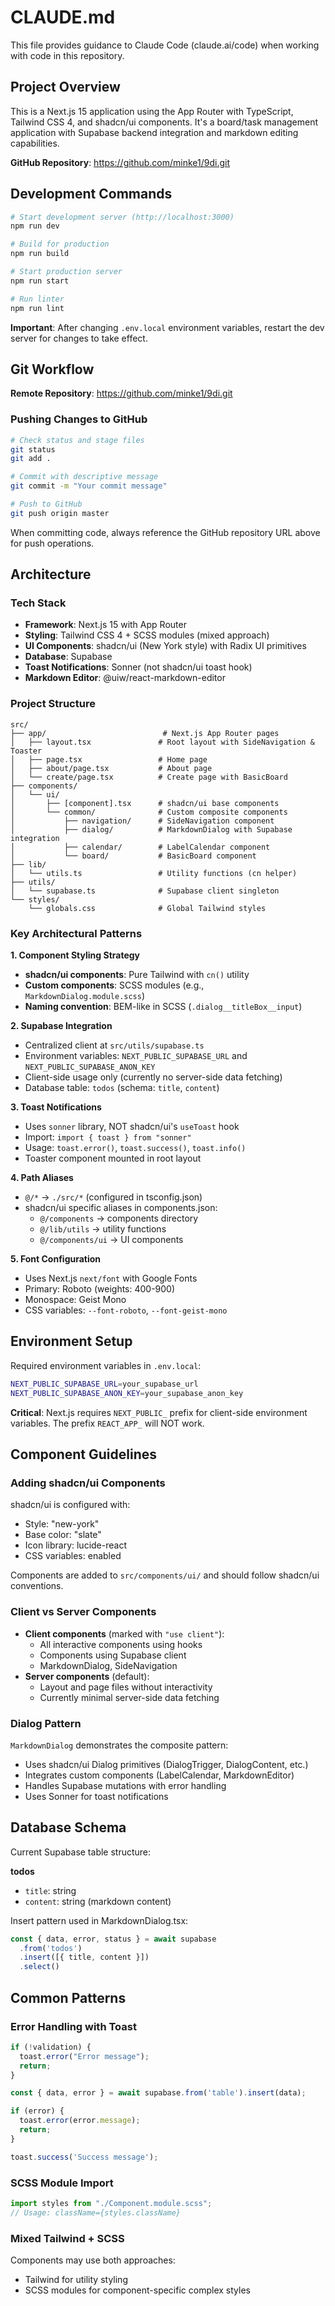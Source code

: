 # CLAUDE.md

This file provides guidance to Claude Code (claude.ai/code) when working with code in this repository.

## Project Overview

This is a Next.js 15 application using the App Router with TypeScript, Tailwind CSS 4, and shadcn/ui components. It's a board/task management application with Supabase backend integration and markdown editing capabilities.

**GitHub Repository**: https://github.com/minke1/9di.git

## Development Commands

```bash
# Start development server (http://localhost:3000)
npm run dev

# Build for production
npm run build

# Start production server
npm run start

# Run linter
npm run lint
```

**Important**: After changing `.env.local` environment variables, restart the dev server for changes to take effect.

## Git Workflow

**Remote Repository**: https://github.com/minke1/9di.git

### Pushing Changes to GitHub

```bash
# Check status and stage files
git status
git add .

# Commit with descriptive message
git commit -m "Your commit message"

# Push to GitHub
git push origin master
```

When committing code, always reference the GitHub repository URL above for push operations.

## Architecture

### Tech Stack
- **Framework**: Next.js 15 with App Router
- **Styling**: Tailwind CSS 4 + SCSS modules (mixed approach)
- **UI Components**: shadcn/ui (New York style) with Radix UI primitives
- **Database**: Supabase
- **Toast Notifications**: Sonner (not shadcn/ui toast hook)
- **Markdown Editor**: @uiw/react-markdown-editor

### Project Structure

```
src/
├── app/                          # Next.js App Router pages
│   ├── layout.tsx               # Root layout with SideNavigation & Toaster
│   ├── page.tsx                 # Home page
│   ├── about/page.tsx           # About page
│   └── create/page.tsx          # Create page with BasicBoard
├── components/
│   └── ui/
│       ├── [component].tsx      # shadcn/ui base components
│       └── common/              # Custom composite components
│           ├── navigation/      # SideNavigation component
│           ├── dialog/          # MarkdownDialog with Supabase integration
│           ├── calendar/        # LabelCalendar component
│           └── board/           # BasicBoard component
├── lib/
│   └── utils.ts                 # Utility functions (cn helper)
├── utils/
│   └── supabase.ts              # Supabase client singleton
└── styles/
    └── globals.css              # Global Tailwind styles
```

### Key Architectural Patterns

**1. Component Styling Strategy**
- **shadcn/ui components**: Pure Tailwind with `cn()` utility
- **Custom components**: SCSS modules (e.g., `MarkdownDialog.module.scss`)
- **Naming convention**: BEM-like in SCSS (`.dialog__titleBox__input`)

**2. Supabase Integration**
- Centralized client at `src/utils/supabase.ts`
- Environment variables: `NEXT_PUBLIC_SUPABASE_URL` and `NEXT_PUBLIC_SUPABASE_ANON_KEY`
- Client-side usage only (currently no server-side data fetching)
- Database table: `todos` (schema: `title`, `content`)

**3. Toast Notifications**
- Uses `sonner` library, NOT shadcn/ui's `useToast` hook
- Import: `import { toast } from "sonner"`
- Usage: `toast.error()`, `toast.success()`, `toast.info()`
- Toaster component mounted in root layout

**4. Path Aliases**
- `@/*` → `./src/*` (configured in tsconfig.json)
- shadcn/ui specific aliases in components.json:
  - `@/components` → components directory
  - `@/lib/utils` → utility functions
  - `@/components/ui` → UI components

**5. Font Configuration**
- Uses Next.js `next/font` with Google Fonts
- Primary: Roboto (weights: 400-900)
- Monospace: Geist Mono
- CSS variables: `--font-roboto`, `--font-geist-mono`

## Environment Setup

Required environment variables in `.env.local`:

```bash
NEXT_PUBLIC_SUPABASE_URL=your_supabase_url
NEXT_PUBLIC_SUPABASE_ANON_KEY=your_supabase_anon_key
```

**Critical**: Next.js requires `NEXT_PUBLIC_` prefix for client-side environment variables. The prefix `REACT_APP_` will NOT work.

## Component Guidelines

### Adding shadcn/ui Components
shadcn/ui is configured with:
- Style: "new-york"
- Base color: "slate"
- Icon library: lucide-react
- CSS variables: enabled

Components are added to `src/components/ui/` and should follow shadcn/ui conventions.

### Client vs Server Components
- **Client components** (marked with `"use client"`):
  - All interactive components using hooks
  - Components using Supabase client
  - MarkdownDialog, SideNavigation
- **Server components** (default):
  - Layout and page files without interactivity
  - Currently minimal server-side data fetching

### Dialog Pattern
`MarkdownDialog` demonstrates the composite pattern:
- Uses shadcn/ui Dialog primitives (DialogTrigger, DialogContent, etc.)
- Integrates custom components (LabelCalendar, MarkdownEditor)
- Handles Supabase mutations with error handling
- Uses Sonner for toast notifications

## Database Schema

Current Supabase table structure:

**todos**
- `title`: string
- `content`: string (markdown content)

Insert pattern used in MarkdownDialog.tsx:
```typescript
const { data, error, status } = await supabase
  .from('todos')
  .insert([{ title, content }])
  .select()
```

## Common Patterns

### Error Handling with Toast
```typescript
if (!validation) {
  toast.error("Error message");
  return;
}

const { data, error } = await supabase.from('table').insert(data);

if (error) {
  toast.error(error.message);
  return;
}

toast.success('Success message');
```

### SCSS Module Import
```typescript
import styles from "./Component.module.scss";
// Usage: className={styles.className}
```

### Mixed Tailwind + SCSS
Components may use both approaches:
- Tailwind for utility styling
- SCSS modules for component-specific complex styles
